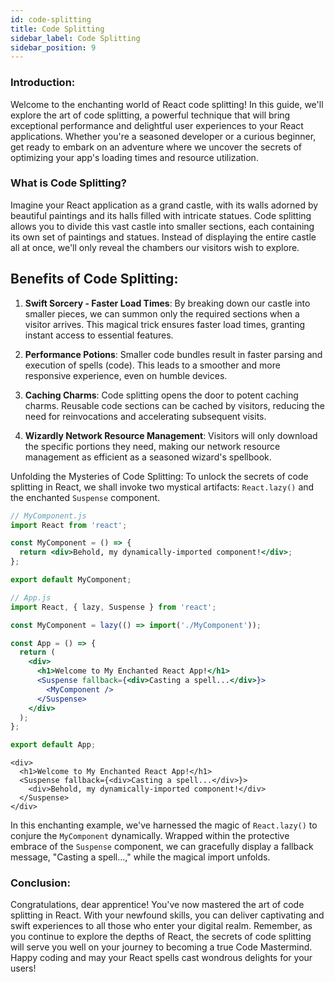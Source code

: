 ```yaml
---
id: code-splitting
title: Code Splitting
sidebar_label: Code Splitting
sidebar_position: 9
---
```


### Introduction:
Welcome to the enchanting world of React code splitting! In this guide, we'll explore the art of code splitting, a powerful technique that will bring exceptional performance and delightful user experiences to your React applications. Whether you're a seasoned developer or a curious beginner, get ready to embark on an adventure where we uncover the secrets of optimizing your app's loading times and resource utilization.

### What is Code Splitting?
Imagine your React application as a grand castle, with its walls adorned by beautiful paintings and its halls filled with intricate statues. Code splitting allows you to divide this vast castle into smaller sections, each containing its own set of paintings and statues. Instead of displaying the entire castle all at once, we'll only reveal the chambers our visitors wish to explore.

## Benefits of Code Splitting:
1. **Swift Sorcery - Faster Load Times**: By breaking down our castle into smaller pieces, we can summon only the required sections when a visitor arrives. This magical trick ensures faster load times, granting instant access to essential features.

2. **Performance Potions**: Smaller code bundles result in faster parsing and execution of spells (code). This leads to a smoother and more responsive experience, even on humble devices.

3. **Caching Charms**: Code splitting opens the door to potent caching charms. Reusable code sections can be cached by visitors, reducing the need for reinvocations and accelerating subsequent visits.

4. **Wizardly Network Resource Management**: Visitors will only download the specific portions they need, making our network resource management as efficient as a seasoned wizard's spellbook.

Unfolding the Mysteries of Code Splitting:
To unlock the secrets of code splitting in React, we shall invoke two mystical artifacts: `React.lazy()` and the enchanted `Suspense` component.

```jsx title="MyComponent.js"
// MyComponent.js
import React from 'react';

const MyComponent = () => {
  return <div>Behold, my dynamically-imported component!</div>;
};

export default MyComponent;
```

```jsx title="App.js"
// App.js
import React, { lazy, Suspense } from 'react';

const MyComponent = lazy(() => import('./MyComponent'));

const App = () => {
  return (
    <div>
      <h1>Welcome to My Enchanted React App!</h1>
      <Suspense fallback={<div>Casting a spell...</div>}>
        <MyComponent />
      </Suspense>
    </div>
  );
};

export default App;
```

<BrowserWindow>
      
    <div>
      <h1>Welcome to My Enchanted React App!</h1>
      <Suspense fallback={<div>Casting a spell...</div>}>
        <div>Behold, my dynamically-imported component!</div>
      </Suspense>
    </div>
      
 </BrowserWindow>

  
In this enchanting example, we've harnessed the magic of `React.lazy()` to conjure the `MyComponent` dynamically. Wrapped within the protective embrace of the `Suspense` component, we can gracefully display a fallback message, "Casting a spell...," while the magical import unfolds.

### Conclusion:
Congratulations, dear apprentice! You've now mastered the art of code splitting in React. With your newfound skills, you can deliver captivating and swift experiences to all those who enter your digital realm. Remember, as you continue to explore the depths of React, the secrets of code splitting will serve you well on your journey to becoming a true Code Mastermind. Happy coding and may your React spells cast wondrous delights for your users!